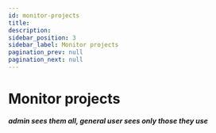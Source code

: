 ```yaml
---
id: monitor-projects
title:
description:
sidebar_position: 3
sidebar_label: Monitor projects
pagination_prev: null
pagination_next: null
---
```


# Monitor projects

***admin sees them all, general user sees only those they use***